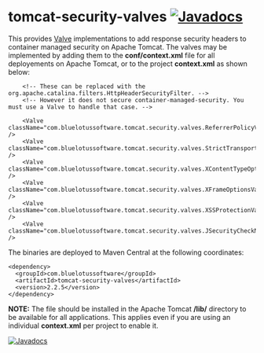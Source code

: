 # tomcat-security-valves [![Javadocs](http://www.javadoc.io/badge/com.bluelotussoftware/tomcat-security-valves.svg)](http://www.javadoc.io/doc/com.bluelotussoftware/tomcat-security-valves)
This provides [Valve](https://tomcat.apache.org/tomcat-9.0-doc/api/org/apache/catalina/Valve.html) implementations to add response security headers to container managed security on Apache Tomcat. The valves may be implemented by adding them to the **conf/context.xml** file for all deployements on Apache Tomcat, or to the project **context.xml** as shown below:
```
    <!-- These can be replaced with the org.apache.catalina.filters.HttpHeaderSecurityFilter. -->
    <!-- However it does not secure container-managed-security. You must use a Valve to handle that case. -->

    <Valve className="com.bluelotussoftware.tomcat.security.valves.ReferrerPolicyValve" />
    <Valve className="com.bluelotussoftware.tomcat.security.valves.StrictTransportSecurityValve" />
    <Valve className="com.bluelotussoftware.tomcat.security.valves.XContentTypeOptionsValve" />
    <Valve className="com.bluelotussoftware.tomcat.security.valves.XFrameOptionsValve" />
    <Valve className="com.bluelotussoftware.tomcat.security.valves.XSSProtectionValve" />
    <Valve className="com.bluelotussoftware.tomcat.security.valves.JSecurityCheckNoCacheValve" />
```
The binaries are deployed to Maven Central at the following coordinates:
```
<dependency>
  <groupId>com.bluelotussoftware</groupId>
  <artifactId>tomcat-security-valves</artifactId>
  <version>2.2.5</version>
</dependency>
```
**NOTE:** The file should be installed in the Apache Tomcat **/lib/** directory to be available for all applications. This applies even if you are using an individual **context.xml** per project to enable it.

[![Javadocs](http://www.javadoc.io/badge/com.bluelotussoftware/tomcat-security-valves.svg)](http://www.javadoc.io/doc/com.bluelotussoftware/tomcat-security-valves)
